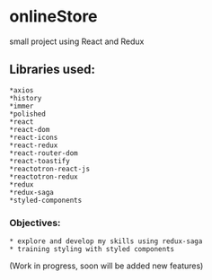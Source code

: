 # onlineStore
small project using React and Redux

## Libraries used:

    *axios
    *history
    *immer
    *polished
    *react
    *react-dom
    *react-icons
    *react-redux
    *react-router-dom
    *react-toastify
    *reactotron-react-js
    *reactotron-redux
    *redux
    *redux-saga
    *styled-components

### Objectives:
    
    * explore and develop my skills using redux-saga
    * training styling with styled components
    
 (Work in progress, soon will be added new features)

